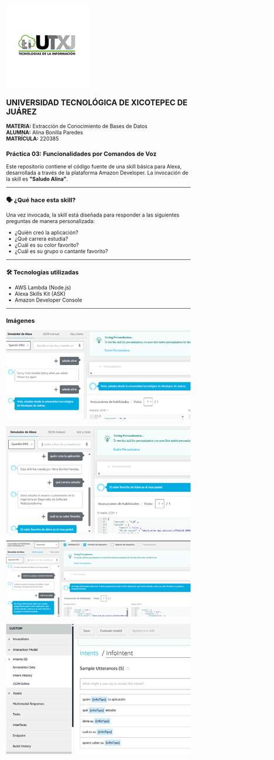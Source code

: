 <div style="width: 100%; display: flex; margin-bottom: 20px;">
  <img src="./imgs/logo_tic.png" alt="Logo TIC" style="width: 280px; margin-right:500px">
  <img src="./imgs/logo_utxj.png" alt="Logo UTXJ" style="width: 280px;">
</div>


## UNIVERSIDAD TECNOLÓGICA DE XICOTEPEC DE JUÁREZ 

**MATERIA:** Extracción de Conocimiento de Bases de Datos  
**ALUMNA:** Alina Bonilla Paredes  
**MATRÍCULA:** 220385  

### Práctica 03: Funcionalidades por Comandos de Voz

Este repositorio contiene el código fuente de una skill básica para Alexa, desarrollada a través de la plataforma Amazon Developer. La invocación de la skill es **"Saludo Alina"**.

---

### 🗣️ ¿Qué hace esta skill?

Una vez invocada, la skill está diseñada para responder a las siguientes preguntas de manera personalizada:

- ¿Quién creó la aplicación?
- ¿Qué carrera estudia?
- ¿Cuál es su color favorito?
- ¿Cuál es su grupo o cantante favorito?

---

### 🛠️ Tecnologías utilizadas

- AWS Lambda (Node.js)
- Alexa Skills Kit (ASK)
- Amazon Developer Console

---

### Imágenes

![Imagen 3](./imgs/invocacion.png) 
<br/> 
<br/> 
![Imagen 4](./imgs/3preguntas.png)
<br/> 
<br/> 
![Imagen 5](./imgs/2preguntas.png)
<br/> 
<br/> 
![Imagen 6](./imgs/preguntas.png)
